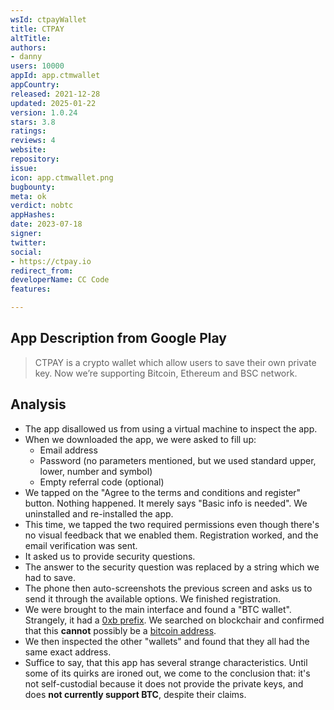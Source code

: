 ```yaml
---
wsId: ctpayWallet
title: CTPAY
altTitle: 
authors:
- danny
users: 10000
appId: app.ctmwallet
appCountry: 
released: 2021-12-28
updated: 2025-01-22
version: 1.0.24
stars: 3.8
ratings: 
reviews: 4
website: 
repository: 
issue: 
icon: app.ctmwallet.png
bugbounty: 
meta: ok
verdict: nobtc
appHashes: 
date: 2023-07-18
signer: 
twitter: 
social:
- https://ctpay.io
redirect_from: 
developerName: CC Code
features: 

---
```


## App Description from Google Play

> CTPAY is a crypto wallet which allow users to save their own private key. Now we’re supporting Bitcoin, Ethereum and BSC network.

## Analysis

- The app disallowed us from using a virtual machine to inspect the app.
- When we downloaded the app, we were asked to fill up:
    - Email address
    - Password (no parameters mentioned, but we used standard upper, lower, number and symbol)
    - Empty referral code (optional)
- We tapped on the "Agree to the terms and conditions and register" button. Nothing happened. It merely says "Basic info is needed". We uninstalled and re-installed the app. 
- This time, we tapped the two required permissions even though there's no visual feedback that we enabled them. Registration worked, and the email verification was sent. 
- It asked us to provide security questions. 
- The answer to the security question was replaced by a string which we had to save.
- The phone then auto-screenshots the previous screen and asks us to send it through the available options. We finished registration.
- We were brought to the main interface and found a "BTC wallet". Strangely, it had a [0xb prefix](https://twitter.com/BitcoinWalletz/status/1681223839286476800). We searched on blockchair and confirmed that this **cannot** possibly be a [bitcoin address](https://blockchair.com/search?q=0xb40c156adc1594fe3bd770e3c92411b5c76ab87d). 
- We then inspected the other "wallets" and found that they all had the same exact address. 
- Suffice to say, that this app has several strange characteristics. Until some of its quirks are ironed out, we come to the conclusion that: it's not self-custodial because it does not provide the private keys, and does **not currently support BTC**, despite their claims.
